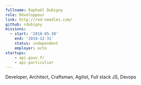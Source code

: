 ```yaml
---
fullname: Raphaël Dubigny
role: Développeur
link: http://red-needles.com/
github: rdubigny
missions:
  - start: '2018-05-30'
    end: '2019-12-31'
    status: independent
    employer: octo
startups:
    - api.gouv.fr
    - api-particulier
---
```


Developer, Architect, Craftsman, Agilist, Full stack JS, Devops
